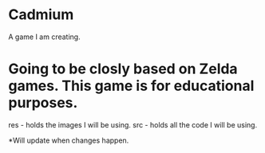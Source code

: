 Cadmium
=======
A game I am creating. 

Going to be closly based on Zelda games.
This game is for educational purposes. 
========
res - holds the images I will be using.
src - holds all the code I will be using.

*Will update when changes happen.
